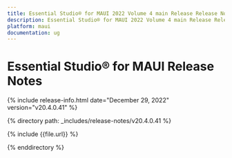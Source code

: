```yaml
---
title: Essential Studio® for MAUI 2022 Volume 4 main Release Release Notes  
description: Essential Studio® for MAUI 2022 Volume 4 main Release Release Notes  
platform: maui
documentation: ug
---
```


# Essential Studio® for MAUI Release Notes  

{% include release-info.html date="December 29, 2022"  version="v20.4.0.41" %} 

{% directory path: _includes/release-notes/v20.4.0.41 %}

{% include {{file.url}} %}

{% enddirectory %}



